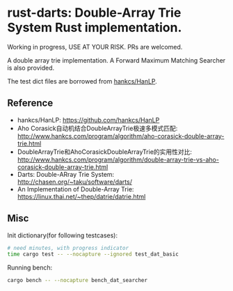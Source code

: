# rust-darts: Double-Array Trie System Rust implementation.

Working in progress, USE AT YOUR RISK. PRs are welcomed.

A double array trie implementation. A Forward Maximum Matching Searcher is also provided.

The test dict files are borrowed from [hankcs/HanLP](https://github.com/hankcs/HanLP).

## Reference

- hankcs/HanLP: https://github.com/hankcs/HanLP
- Aho Corasick自动机结合DoubleArrayTrie极速多模式匹配: http://www.hankcs.com/program/algorithm/aho-corasick-double-array-trie.html
- DoubleArrayTrie和AhoCorasickDoubleArrayTrie的实用性对比: http://www.hankcs.com/program/algorithm/double-array-trie-vs-aho-corasick-double-array-trie.html
- Darts: Double-ARray Trie System: http://chasen.org/~taku/software/darts/
- An Implementation of Double-Array Trie: https://linux.thai.net/~thep/datrie/datrie.html

## Misc

Init dictionary(for following testcases):

```bash
# need minutes, with progress indicator
time cargo test -- --nocapture --ignored test_dat_basic
```

Running bench:

```bash
cargo bench -- --nocapture bench_dat_searcher
```
